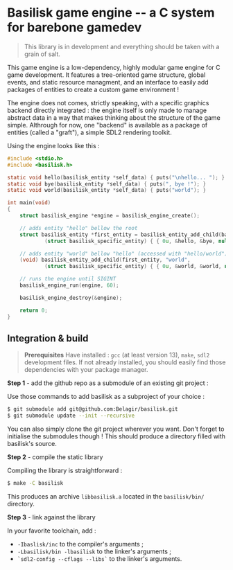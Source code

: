
# Basilisk game engine -- a C system for barebone gamedev

> This library is in development and everything should be taken with a grain of salt.

This game engine is a low-dependency, highly modular game engine for C game development. It features a tree-oriented game structure, global events, and static resource managment, and an interface to easily add packages of entities to create a custom game environment !

The engine does not comes, strictly speaking, with a specific graphics backend directly integrated : the engine itself is only made to manage abstract data in a way that makes thinking about the structure of the game simple. Althrough for now, one "backend" is available as a package of entities (called a "graft"), a simple SDL2 rendering toolkit.

Using the engine looks like this :

```c
#include <stdio.h>
#include <basilisk.h>

static void hello(basilisk_entity *self_data) { puts("\nhello... "); }
static void bye(basilisk_entity *self_data) { puts(", bye !"); }
static void world(basilisk_entity *self_data) { puts("world"); }

int main(void)
{
    struct basilisk_engine *engine = basilisk_engine_create();

    // adds entity "hello" bellow the root
    struct basilisk_entity *first_entity = basilisk_entity_add_child(basilisk_engine_root_entity(engine), "hello",
            (struct basilisk_specific_entity) { { 0u, &hello, &bye, nullptr }, nullptr });

    // adds entity "world" bellow "hello" (accessed with "hello/world")
    (void) basilisk_entity_add_child(first_entity, "world",
            (struct basilisk_specific_entity) { { 0u, &world, &world, nullptr }, nullptr });

    // runs the engine until SIGINT
    basilisk_engine_run(engine, 60);

    basilisk_engine_destroy(&engine);

    return 0;
}
```

## Integration & build

> **Prerequisites**
> Have installed : `gcc` (at least version 13), `make`, `sdl2` development files.
> If not already installed, you should easily find those dependencies with your package manager.

**Step 1** - add the github repo as a submodule of an existing git project :

Use those commands to add basilisk as a subproject of your choice :

```bash
$ git submodule add git@github.com:Belagir/basilisk.git
$ git submodule update --init --recursive
```

You can also simply clone the git project wherever you want. Don't forget to initialise the submodules though !
This should produce a directory filled with basilisk's source.

**Step 2** - compile the static library

Compiling the library is straightforward :

```bash
$ make -C basilisk
```

This produces an archive `libbasilisk.a` located in the `basilisk/bin/` directory.

**Step 3** - link against the library

In your favorite toolchain, add :
 - `-Ibaslisk/inc` to the compiler's arguments ;
 - `-Lbasilisk/bin -lbasilisk` to the linker's arguments ;
 - `` `sdl2-config --cflags --libs` `` to the linker's arguments.
